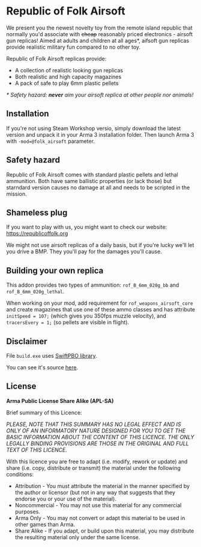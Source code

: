 Republic of Folk Airsoft
===============================================================================

We present you the newest novelty toy from the remote island republic that normally you'd associate with ~~cheap~~ reasonably priced electronics - airsoft gun replicas! Aimed at adults and children at all ages*, aifsoft gun replicas provide realistic military fun compared to no other toy.

Republic of Folk Airsoft replicas provide:

* A collection of realistic looking gun replicas
* Both realistic and high capacity magazines
* A pack of safe to play 6mm plastic pellets 

_* Safety hazard: __never__ aim your airsoft replica at other people nor animals!_


## Installation

If you're not using Steam Workshop versio, simply download the latest version and unpack it in your Arma 3 installation folder. Then launch Arma 3 with `-mod=@folk_airsoft` parameter.


## Safety hazard

Republic of Folk Airsoft comes with standard plastic pellets and lethal ammunition. Both have same ballistic properties (or lack those) but starndard version causes no damage at all and needs to be scripted in the mission.


## Shameless plug

If you want to play with us, you might want to check our website: https://republicoffolk.org

We might not use airsoft replicas of a daily basis, but if you're lucky we'll let you drive a BMP. They you'll pay for the damages you'll cause.


## Building your own replica

This addon provides two types of ammunition: `rof_B_6mm_020g_bb` and `rof_B_6mm_020g_lethal`.

When working on your mod, add requirement for `rof_weapons_airsoft_core` and create magazines that use one of these ammo classes and has attribute `initSpeed = 107;` (which gives you 350fps muzzle velocity), and `tracersEvery = 1;` (so pellets are visible in flight).


## Disclaimer

File `build.exe` uses [SwiftPBO library](https://github.com/headswe/SwiftPbo). 

You can see it's source [here](https://github.com/republic-of-folk/rof_addons_build).


## License

**Arma Public License Share Alike (APL-SA)**

Brief summary of this Licence:

*PLEASE, NOTE THAT THIS SUMMARY HAS NO LEGAL EFFECT AND IS ONLY OF AN INFORMATORY NATURE DESIGNED FOR YOU TO GET THE BASIC INFORMATION ABOUT THE CONTENT OF THIS LICENCE. THE ONLY LEGALLY BINDING PROVISIONS ARE THOSE IN THE ORIGINAL AND FULL TEXT OF THIS LICENCE.*

With this licence you are free to adapt (i.e. modify, rework or update) and share (i.e. copy, distribute or transmit) the material under the following conditions:

* Attribution - You must attribute the material in the manner specified by the author or licensor (but not in any way that suggests that they endorse you or your use of the material).
* Noncommercial - You may not use this material for any commercial purposes.
* Arma Only - You may not convert or adapt this material to be used in other games than Arma.
* Share Alike - If you adapt, or build upon this material, you may distribute the resulting material only under the same license.
